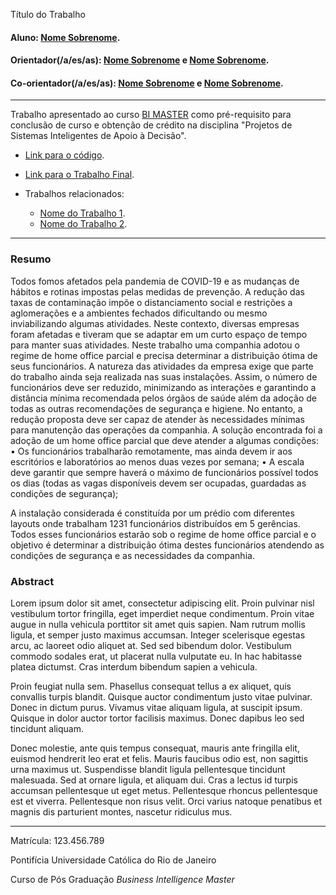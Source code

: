 Título do Trabalho

#### Aluno: [Nome Sobrenome](https://github.com/link_do_github).
#### Orientador(/a/es/as): [Nome Sobrenome](https://github.com/link_do_github) e [Nome Sobrenome](https://github.com/link_do_github).
#### Co-orientador(/a/es/as): [Nome Sobrenome](https://github.com/link_do_github) e [Nome Sobrenome](https://github.com/link_do_github). <!-- caso não aplicável, remover esta linha -->

---

Trabalho apresentado ao curso [BI MASTER](https://ica.puc-rio.ai/bi-master) como pré-requisito para conclusão de curso e obtenção de crédito na disciplina "Projetos de Sistemas Inteligentes de Apoio à Decisão".

<!-- para os links a seguir, caso os arquivos estejam no mesmo repositório que este README, não há necessidade de incluir o link completo: basta incluir o nome do arquivo, com extensão, que o GitHub completa o link corretamente -->

- [Link para o código](https://github.com/link_do_repositorio). <!-- caso não aplicável, remover esta linha -->

- [Link para o Trabalho Final](https://github.com/Renan-Canellas/OP/blob/main/Otimiza%C3%A7%C3%A3o%20de%20espa%C3%A7o.pdf). <!-- caso não aplicável, remover esta linha -->

- Trabalhos relacionados: <!-- caso não aplicável, remover estas linhas -->
    - [Nome do Trabalho 1](https://link_do_trabalho.com).
    - [Nome do Trabalho 2](https://link_do_trabalho.com).

---

### Resumo

<!-- trocar o texto abaixo pelo resumo do trabalho, em português -->

Todos fomos afetados pela pandemia de COVID-19 e as mudanças de hábitos e rotinas impostas pelas medidas de prevenção. A redução das taxas de contaminação impõe o distanciamento social e restrições a aglomerações e a ambientes fechados dificultando ou mesmo inviabilizando algumas atividades. Neste contexto, diversas empresas foram afetadas e tiveram que se adaptar em um curto espaço de tempo para manter suas atividades. Neste trabalho uma companhia adotou o regime de home office parcial e precisa determinar a distribuição ótima de seus funcionários. 
A natureza das atividades da empresa exige que parte do trabalho ainda seja realizada nas suas instalações. Assim, o número de funcionários deve ser reduzido, minimizando as interações e garantindo a distância mínima recomendada pelos órgãos de saúde além da adoção de todas as outras recomendações de segurança e higiene. No entanto, a redução proposta deve ser capaz de atender às necessidades mínimas para manutenção das operações da companhia. 
A solução encontrada foi a adoção de um home office parcial que deve atender a algumas condições:
•	Os funcionários trabalharão remotamente, mas ainda devem ir aos escritórios e laboratórios ao menos duas vezes por semana;
•	A escala deve garantir que sempre haverá o máximo de funcionários possível todos os dias (todas as vagas disponíveis devem ser ocupadas, guardadas as condições de segurança);

A instalação considerada é constituída por um prédio com diferentes layouts onde trabalham 1231 funcionários distribuídos em 5 gerências.
Todos esses funcionários estarão sob o regime de home office parcial e o objetivo é determinar a distribuição ótima destes funcionários atendendo as condições de segurança e as necessidades da companhia.

### Abstract <!-- Opcional! Caso não aplicável, remover esta seção -->

<!-- trocar o texto abaixo pelo resumo do trabalho, em inglês -->

Lorem ipsum dolor sit amet, consectetur adipiscing elit. Proin pulvinar nisl vestibulum tortor fringilla, eget imperdiet neque condimentum. Proin vitae augue in nulla vehicula porttitor sit amet quis sapien. Nam rutrum mollis ligula, et semper justo maximus accumsan. Integer scelerisque egestas arcu, ac laoreet odio aliquet at. Sed sed bibendum dolor. Vestibulum commodo sodales erat, ut placerat nulla vulputate eu. In hac habitasse platea dictumst. Cras interdum bibendum sapien a vehicula.

Proin feugiat nulla sem. Phasellus consequat tellus a ex aliquet, quis convallis turpis blandit. Quisque auctor condimentum justo vitae pulvinar. Donec in dictum purus. Vivamus vitae aliquam ligula, at suscipit ipsum. Quisque in dolor auctor tortor facilisis maximus. Donec dapibus leo sed tincidunt aliquam.

Donec molestie, ante quis tempus consequat, mauris ante fringilla elit, euismod hendrerit leo erat et felis. Mauris faucibus odio est, non sagittis urna maximus ut. Suspendisse blandit ligula pellentesque tincidunt malesuada. Sed at ornare ligula, et aliquam dui. Cras a lectus id turpis accumsan pellentesque ut eget metus. Pellentesque rhoncus pellentesque est et viverra. Pellentesque non risus velit. Orci varius natoque penatibus et magnis dis parturient montes, nascetur ridiculus mus.

---

Matrícula: 123.456.789

Pontifícia Universidade Católica do Rio de Janeiro

Curso de Pós Graduação *Business Intelligence Master*

